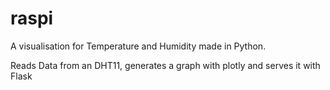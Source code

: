 # raspi
A visualisation for Temperature and Humidity made in Python.

Reads Data from an DHT11, generates a graph with plotly and serves it with Flask
